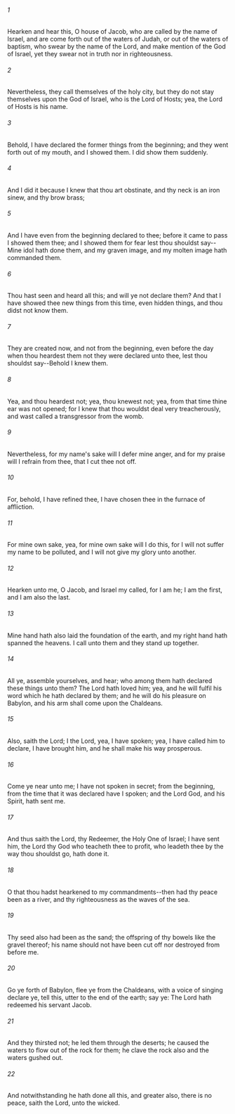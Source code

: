 ###### 1
Hearken and hear this, O house of Jacob, who are called by the name of Israel, and are come forth out of the waters of Judah, or out of the waters of baptism, who swear by the name of the Lord, and make mention of the God of Israel, yet they swear not in truth nor in righteousness.

###### 2
Nevertheless, they call themselves of the holy city, but they do not stay themselves upon the God of Israel, who is the Lord of Hosts; yea, the Lord of Hosts is his name.

###### 3
Behold, I have declared the former things from the beginning; and they went forth out of my mouth, and I showed them. I did show them suddenly.

###### 4
And I did it because I knew that thou art obstinate, and thy neck is an iron sinew, and thy brow brass;

###### 5
And I have even from the beginning declared to thee; before it came to pass I showed them thee; and I showed them for fear lest thou shouldst say--Mine idol hath done them, and my graven image, and my molten image hath commanded them.

###### 6
Thou hast seen and heard all this; and will ye not declare them? And that I have showed thee new things from this time, even hidden things, and thou didst not know them.

###### 7
They are created now, and not from the beginning, even before the day when thou heardest them not they were declared unto thee, lest thou shouldst say--Behold I knew them.

###### 8
Yea, and thou heardest not; yea, thou knewest not; yea, from that time thine ear was not opened; for I knew that thou wouldst deal very treacherously, and wast called a transgressor from the womb.

###### 9
Nevertheless, for my name's sake will I defer mine anger, and for my praise will I refrain from thee, that I cut thee not off.

###### 10
For, behold, I have refined thee, I have chosen thee in the furnace of affliction.

###### 11
For mine own sake, yea, for mine own sake will I do this, for I will not suffer my name to be polluted, and I will not give my glory unto another.

###### 12
Hearken unto me, O Jacob, and Israel my called, for I am he; I am the first, and I am also the last.

###### 13
Mine hand hath also laid the foundation of the earth, and my right hand hath spanned the heavens. I call unto them and they stand up together.

###### 14
All ye, assemble yourselves, and hear; who among them hath declared these things unto them? The Lord hath loved him; yea, and he will fulfil his word which he hath declared by them; and he will do his pleasure on Babylon, and his arm shall come upon the Chaldeans.

###### 15
Also, saith the Lord; I the Lord, yea, I have spoken; yea, I have called him to declare, I have brought him, and he shall make his way prosperous.

###### 16
Come ye near unto me; I have not spoken in secret; from the beginning, from the time that it was declared have I spoken; and the Lord God, and his Spirit, hath sent me.

###### 17
And thus saith the Lord, thy Redeemer, the Holy One of Israel; I have sent him, the Lord thy God who teacheth thee to profit, who leadeth thee by the way thou shouldst go, hath done it.

###### 18
O that thou hadst hearkened to my commandments--then had thy peace been as a river, and thy righteousness as the waves of the sea.

###### 19
Thy seed also had been as the sand; the offspring of thy bowels like the gravel thereof; his name should not have been cut off nor destroyed from before me.

###### 20
Go ye forth of Babylon, flee ye from the Chaldeans, with a voice of singing declare ye, tell this, utter to the end of the earth; say ye: The Lord hath redeemed his servant Jacob.

###### 21
And they thirsted not; he led them through the deserts; he caused the waters to flow out of the rock for them; he clave the rock also and the waters gushed out.

###### 22
And notwithstanding he hath done all this, and greater also, there is no peace, saith the Lord, unto the wicked.

